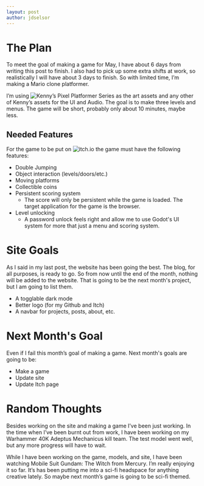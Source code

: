 ```yaml
---
layout: post
author: jdselsor
---
```


# The Plan
To meet the goal of making a game for May, I have about 6 days from writing this post to finish. I also had to pick up some extra shifts at work, so realistically I will have about 3 days to finish. So with limited time, I’m making a Mario clone platformer. 

I’m using ![Kenny’s Pixel Platformer Series](https://www.kenney.nl/assets/series:Pixel%20Platformer) as the art assets and any other of Kenny’s assets for the UI and Audio. The goal is to make three levels and menus. The game will be short, probably only about 10 minutes, maybe less.

## Needed Features
For the game to be put on ![itch.io](http://itch.io) the game must have the following features:
- Double Jumping
- Object interaction (levels/doors/etc.)
- Moving platforms
- Collectible coins
- Persistent scoring system
  - The score will only be persistent while the game is loaded. The target application for the game is the browser.
- Level unlocking
  - A password unlock feels right and allow me to use Godot's UI system for more that just a menu and scoring system.

# Site Goals
As I said in my last post, the website has been going the best. The blog, for all purposes, is ready to go. So from now until the end of the month, nothing will be added to the website. That is going to be the next month's project, but I am going to list them.
- A togglable dark mode
- Better logo (for my Github and Itch)
- A navbar for projects, posts, about, etc.

# Next Month's Goal
Even if I fail this month’s goal of making a game. Next month's goals are going to be:
- Make a game
- Update site
- Update Itch page

# Random Thoughts
Besides working on the site and making a game I’ve been just working. In the time when I’ve been burnt out from work, I have been working on my Warhammer 40K Adeptus Mechanicus kill team. The test model went well, but any more progress will have to wait.

While I have been working on the game, models, and site, I have been watching Mobile Suit Gundam: The Witch from Mercury. I’m really enjoying it so far. It’s has been putting me into a sci-fi headspace for anything creative lately. So maybe next month’s game is going to be sci-fi themed.
